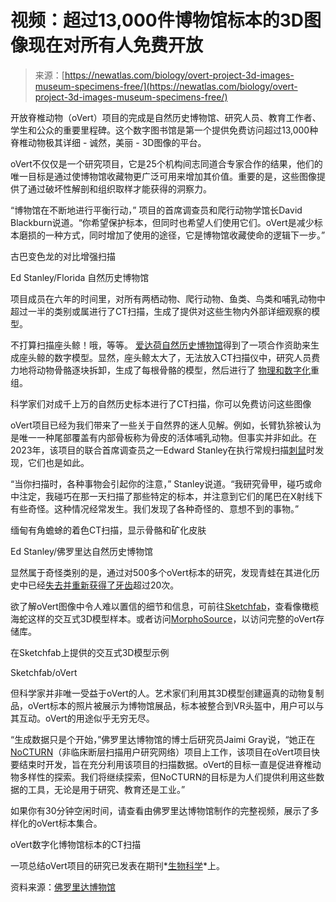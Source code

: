 <!--yml

category: 未分类

date: 2024-05-27 14:49:48

-->

# 视频：超过13,000件博物馆标本的3D图像现在对所有人免费开放

> 来源：[https://newatlas.com/biology/overt-project-3d-images-museum-specimens-free/](https://newatlas.com/biology/overt-project-3d-images-museum-specimens-free/)

开放脊椎动物（oVert）项目的完成是自然历史博物馆、研究人员、教育工作者、学生和公众的重要里程碑。这个数字图书馆是第一个提供免费访问超过13,000种脊椎动物极其详细 - 诚然，美丽 - 3D图像的平台。

oVert不仅仅是一个研究项目，它是25个机构间志同道合专家合作的结果，他们的唯一目标是通过使博物馆收藏物更广泛可用来增加其价值。重要的是，这些图像提供了通过破坏性解剖和组织取样才能获得的洞察力。

“博物馆在不断地进行平衡行动，” 项目的首席调查员和爬行动物学馆长David Blackburn说道。“你希望保护标本，但同时也希望人们使用它们。oVert是减少标本磨损的一种方式，同时增加了使用的途径，它是博物馆收藏使命的逻辑下一步。”

古巴变色龙的对比增强扫描

Ed Stanley/Florida 自然历史博物馆

项目成员在六年的时间里，对所有两栖动物、爬行动物、鱼类、鸟类和哺乳动物中超过一半的类别或属进行了CT扫描，生成了提供对这些生物内外部详细观察的模型。

不打算扫描座头鲸！哦，等等。 [爱达荷自然历史博物馆](https://www.isu.edu/imnh/)得到了一项合作资助来生成座头鲸的数字模型。显然，座头鲸太大了，无法放入CT扫描仪中，研究人员费力地将动物骨骼逐块拆卸，生成了每根骨骼的模型，然后进行了 [物理和数字化](https://www.researchgate.net/publication/316516467_Laser_and_Structured_Light_Scanning_to_Acquire_3-D_Morphology)重组。

科学家们对成千上万的自然历史标本进行了CT扫描，你可以免费访问这些图像

oVert项目已经为我们带来了一些关于自然界的迷人见解。例如，长臂犰狳被认为是唯一一种尾部覆盖有内部骨板称为骨皮的活体哺乳动物。但事实并非如此。在2023年，该项目的联合首席调查员之一Edward Stanley在执行常规扫描[刺鼠](https://www.ncbi.nlm.nih.gov/pmc/articles/PMC10291248/)时发现，它们也是如此。

“当你扫描时，各种事物会引起你的注意，” Stanley说道。“我研究骨甲，碰巧或命中注定，我碰巧在那一天扫描了那些特定的标本，并注意到它们的尾巴在X射线下有些奇怪。这种情况经常发生。我们发现了各种奇怪的、意想不到的事物。”

缅甸有角蟾蜍的着色CT扫描，显示骨骼和矿化皮肤

Ed Stanley/佛罗里达自然历史博物馆

显然属于奇怪类别的是，通过对500多个oVert标本的研究，发现青蛙在其进化历史中已经[失去并重新获得了牙齿](https://www.floridamuseum.ufl.edu/science/frogs-have-lost-teeth-more-than-20-times/)超过20次。

欲了解oVert图像中令人难以置信的细节和信息，可前往[Sketchfab](https://sketchfab.com/3d-models/olive-sea-snake-skull-anatomy-128a02bd59ff4f7ab567c959a5bcf3f3)，查看像橄榄海蛇这样的交互式3D模型样本。或者访问[MorphoSource](https://www.morphosource.org/projects/000368762?locale=en)，以访问完整的oVert存储库。

在Sketchfab上提供的交互式3D模型示例

Sketchfab/oVert

但科学家并非唯一受益于oVert的人。艺术家们利用其3D模型创建逼真的动物复制品，oVert标本的照片被展示为博物馆展品，标本被整合到VR头盔中，用户可以与其互动。oVert的用途似乎无穷无尽。

“生成数据只是个开始，”佛罗里达博物馆的博士后研究员Jaimi Gray说，“她正在[NoCTURN](https://nocturnetwork.org/)（非临床断层扫描用户研究网络）项目上工作，该项目在oVert项目快要结束时开发，旨在充分利用该项目的扫描数据。oVert的目标一直是促进脊椎动物多样性的探索。我们将继续探索，但NoCTURN的目标是为人们提供利用这些数据的工具，无论是用于研究、教育还是工业。”

如果你有30分钟空闲时间，请查看由佛罗里达博物馆制作的完整视频，展示了多样化的oVert标本集合。

oVert数字化博物馆标本的CT扫描

一项总结oVert项目的研究已发表在期刊*[生物科学](https://academic.oup.com/bioscience/advance-article/doi/10.1093/biosci/biad120/7615104?login=false)*上。

资料来源：[佛罗里达博物馆](https://www.floridamuseum.ufl.edu/science/scientists-ct-scanned-thousands-of-natural-history-specimens-which-you-can-access-for-free/)
